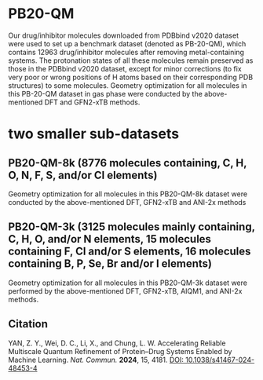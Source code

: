 # PB20-QM
Our drug/inhibitor molecules downloaded from PDBbind v2020 dataset were used to set up a benchmark dataset (denoted as PB-20-QM), which contains 12963 drug/inhibitor molecules after removing metal-containing systems. The protonation states of all these molecules remain preserved as those in the PDBbind v2020 dataset, except for minor corrections (to fix very poor or wrong positions of H atoms based on their corresponding PDB structures) to some molecules. Geometry optimization for all molecules in this PB-20-QM dataset in gas phase were conducted by the above-mentioned DFT and GFN2-xTB methods.

# two smaller sub-datasets
## PB20-QM-8k (8776 molecules containing, C, H, O, N, F, S, and/or Cl elements)
Geometry optimization for all molecules in this PB20-QM-8k dataset were conducted by the above-mentioned DFT, GFN2-xTB and ANI-2x methods

## PB20-QM-3k (3125 molecules mainly containing, C, H, O, and/or N elements, 15 molecules containing F, Cl and/or S elements, 16 molecules containing B, P, Se, Br and/or I elements)
Geometry optimization for all molecules in this PB20-QM-3k dataset were performed by the above-mentioned DFT, GFN2-xTB, AIQM1, and ANI-2x methods.


## Citation
YAN, Z. Y., Wei, D. C., Li, X., and Chung, L. W. Accelerating Reliable Multiscale Quantum Refinement of Protein–Drug Systems Enabled by Machine Learning. *Nat. Commun.* **2024**, 15, 4181. [DOI: 10.1038/s41467-024-48453-4](https://www.nature.com/articles/s41467-024-48453-4) 
